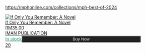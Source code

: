 https://mphonline.com/collections/mph-best-of-2024

<div class="boost-sd__product-item boost-sd__product-item--no-padding boost-sd__product-item-grid-view-layout"
    id="8130261352605" data-product-id="8130261352605" samitapbl-element="handle"
    p-handle="if-only-you-remember-a-novel">
    <div class="boost-sd__product-item-grid-view-layout-image"><a
            class="boost-sd__product-link boost-sd__product-link-image"
            href="/collections/mph-best-of-2024/products/if-only-you-remember-a-novel"
            data-samitapbl-handle="if-only-you-remember-a-novel">
            <div style="position: relative;">
                <div
                    class="boost-sd__product-image-wrapper boost-sd__product-image-wrapper--crop-center boost-sd__product-image-wrapper--portrait">
                    <div class="boost-sd__product-image"><img id="product-image-8130261352605"
                            class="boost-sd__product-image-img boost-sd__product-image-img--main"
                            src="https://cdn.shopify.com/s/files/1/0511/7575/1837/files/If_Only_You_Remember_-_9786297665061_-_mphbookstores.jpg?v=1740386497"
                            srcset="https://cdn.shopify.com/s/files/1/0511/7575/1837/files/If_Only_You_Remember_-_9786297665061_-_mphbookstores.jpg?v=1740386497&amp;width=200 200w, https://cdn.shopify.com/s/files/1/0511/7575/1837/files/If_Only_You_Remember_-_9786297665061_-_mphbookstores.jpg?v=1740386497&amp;width=300 300w, https://cdn.shopify.com/s/files/1/0511/7575/1837/files/If_Only_You_Remember_-_9786297665061_-_mphbookstores.jpg?v=1740386497&amp;width=400 400w, https://cdn.shopify.com/s/files/1/0511/7575/1837/files/If_Only_You_Remember_-_9786297665061_-_mphbookstores.jpg?v=1740386497&amp;width=500 500w, https://cdn.shopify.com/s/files/1/0511/7575/1837/files/If_Only_You_Remember_-_9786297665061_-_mphbookstores.jpg?v=1740386497&amp;width=600 600w, https://cdn.shopify.com/s/files/1/0511/7575/1837/files/If_Only_You_Remember_-_9786297665061_-_mphbookstores.jpg?v=1740386497&amp;width=700 700w, https://cdn.shopify.com/s/files/1/0511/7575/1837/files/If_Only_You_Remember_-_9786297665061_-_mphbookstores.jpg?v=1740386497&amp;width=800 800w, https://cdn.shopify.com/s/files/1/0511/7575/1837/files/If_Only_You_Remember_-_9786297665061_-_mphbookstores.jpg?v=1740386497&amp;width=900 900w, https://cdn.shopify.com/s/files/1/0511/7575/1837/files/If_Only_You_Remember_-_9786297665061_-_mphbookstores.jpg?v=1740386497&amp;width=1000 1000w, https://cdn.shopify.com/s/files/1/0511/7575/1837/files/If_Only_You_Remember_-_9786297665061_-_mphbookstores.jpg?v=1740386497&amp;width=1100 1100w, https://cdn.shopify.com/s/files/1/0511/7575/1837/files/If_Only_You_Remember_-_9786297665061_-_mphbookstores.jpg?v=1740386497&amp;width=1200 1200w, https://cdn.shopify.com/s/files/1/0511/7575/1837/files/If_Only_You_Remember_-_9786297665061_-_mphbookstores.jpg?v=1740386497&amp;width=1600 1600w"
                            fetchpriority="high" sizes="159.09375px" decoding="async" loading="eager"
                            alt="If Only You Remember: A Novel"></div>
                    <div class="boost-sd__product-image-row boost-sd__product-image-row--top">
                        <div
                            class="boost-sd__product-image-column boost-sd__product-image-column--in-top boost-sd__product-image-column--left">
                        </div>
                    </div>
                    <div class="boost-sd__product-image-row boost-sd__product-image-row--bottom">
                        <div
                            class="boost-sd__product-image-column boost-sd__product-image-column--in-bottom boost-sd__product-image-column--left">
                        </div>
                    </div>
                </div>
            </div>
        </a></div><a class="boost-sd__product-link"
        href="/collections/mph-best-of-2024/products/if-only-you-remember-a-novel"
        data-samitapbl-handle="if-only-you-remember-a-novel">
        <div class="boost-sd__product-info" style="text-align: left;">
            <div class="boost-sd__product-title" style="text-transform: capitalize;">if only you remember: a novel</div>
            <div class="boost-sd__product-price">
                <div class="boost-sd__product-price-wrapper"><span
                        class="boost-sd__product-price-content boost-sd__product-price-content--text-align-left"><span
                            class="boost-sd__format-currency" style="color: rgb(34, 34, 34);"><span class="money"
                                data-currency-myr="RM35.00">RM35.00</span></span></span></div>
            </div>
            <div class="boost-sd__product-vendor" style="text-transform: uppercase;">iman publication</div><span
                class="boost-sd__inventory-status" style="color: rgb(0, 164, 124); text-transform: none;">In
                stock</span><button data-variant-id="45075370705053"
                class="boost-sd-custom-atc boost-sd__button--round boost-sd__button--border"
                style="width: 75%; text-transform: capitalize; color: rgb(255, 255, 255); border-color: rgb(34, 34, 34); background: rgb(34, 34, 34);">Buy
                now</button>
            <div class="boost-sd__wishlist">
                <div style="position: unset;" class="ssw-faveiticon sswfaveicon8130261352605">
                    <i data-params="{&quot;product_id&quot;:&quot;8130261352605&quot;,&quot;event&quot;:&quot;fave_button&quot;,&quot;page&quot;:&quot;product_profile&quot;,&quot;title&quot;:&quot;If Only You Remember: A Novel&quot;,&quot;handle&quot;:&quot;if-only-you-remember-a-novel&quot;,&quot;first_variant_id&quot;:45075370705053}"
                        class="ssw-icon-heart-o ssw-fave-icon ssw-wishlist-element ssw-synchronized" data-count="20"
                        data-product-id="8130261352605" data-variant-id="45075370705053">
                    </i>
                    <span class="faves-count" data-user-faves="{&quot;45075370705053&quot;:1}">20</span>
                </div>
            </div>
        </div>
    </a>
</div>